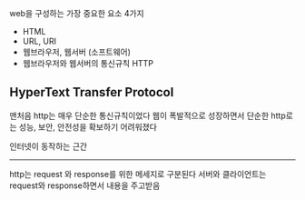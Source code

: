 web을 구성하는 가장 중요한 요소 4가지
- HTML
- URL, URI
- 웹브라우저, 웹서버 (소프트웨어)
- 웹브라우저와 웹서버의 통신규칙 HTTP

## HyperText Transfer Protocol

맨처음 http는 매우 단순한 통신규칙이었다
웹이 폭발적으로 성장하면서 단순한 http로는 성능, 보안, 안전성을 확보하기 어려워졌다

인터넷이 동작하는 근간


---

http는 request 와 response를 위한 메세지로 구분된다
서버와 클라이언트는 request와 response하면서 내용을 주고받음